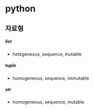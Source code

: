 # python

##  자료형

##### list

- hetegeneous, sequence, mutable

##### tuple

- homogeneous, sequence, immutable

##### str

- homogeneous, sequence, mutable

